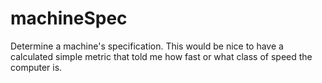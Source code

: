 machineSpec
===========

Determine a machine's specification. This would be nice to have a calculated simple metric that told me how fast or what class of speed the computer is.
